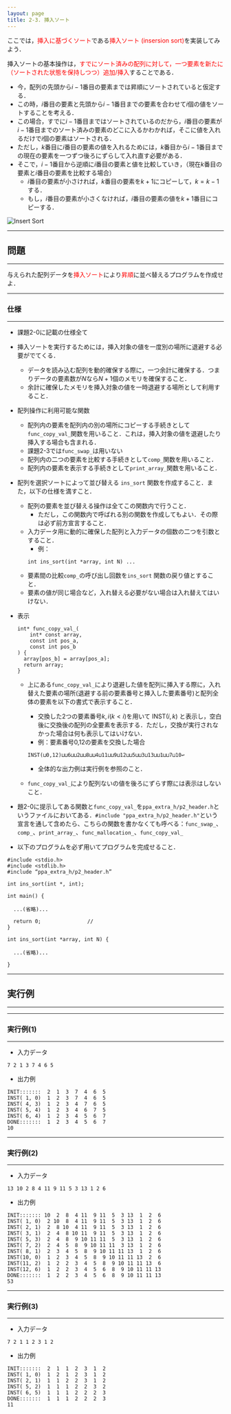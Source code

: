 ```yaml
---
layout: page
title: 2-3. 挿入ソート
---
```



ここでは，<font color="red">挿入に基づくソート</font>である<font color="red">挿入ソート (insersion sort)</font>を実装してみよう．

挿入ソートの基本操作は，<font color="red">すでにソート済みの配列に対して，一つ要素を新たに（ソートされた状態を保持しつつ）追加/挿入</font>することである．

- 今，配列の先頭から$i-1$番目の要素までは昇順にソートされていると仮定する．
- この時，$i$番目の要素と先頭から$i-1$番目までの要素を合わせて$i$個の値をソートすることを考える．
- この場合，すでに$i-1$番目まではソートされているのだから，$i$番目の要素が$i-1$番目までのソート済みの要素のどこに入るかわかれば，そこに値を入れるだけで$i$個の要素はソートされる．
- ただし，$k$番目に$i$番目の要素の値を入れるためには，$k$番目から$i-1$番目までの現在の要素を一つずつ後ろにずらして入れ直す必要がある．
- そこで，$i-1$番目から逆順に$i$番目の要素と値を比較していき，（現在$k$番目の要素と$i$番目の要素を比較する場合）
  - $i$番目の要素が小さければ，$k$番目の要素を$k+1$にコピーして，$k=k-1$する．
  - もし，$i$番目の要素が小さくなければ，$i$番目の要素の値を$k+1$番目にコピーする．

![Insert Sort](https://i.imgur.com/NECQzAd.png)

---
## 問題
---
与えられた配列データを<font color="red">挿入ソート</font>により<font color="red">昇順</font>に並べ替えるプログラムを作成せよ．

---
### 仕様
---

- 課題2-0に記載の仕様全て

- 挿入ソートを実行するためには，挿入対象の値を一度別の場所に退避する必要がでてくる．
  - データを読み込む配列を動的確保する際に，一つ余計に確保する．つまりデータの要素数が$N$なら$N+1$個のメモリを確保すること．
  - 余計に確保したメモリを挿入対象の値を一時退避する場所として利用すること．

- 配列操作に利用可能な関数
  - 配列内の要素を配列内の別の場所にコピーする手続きとして`func_copy_val_`関数を用いること．これは，挿入対象の値を退避したり挿入する場合も含まれる．
  - 課題2-3では`func_swap_`は用いない
  - 配列内の二つの要素を比較する手続きとして`comp_`関数を用いること．
  - 配列内の要素を表示する手続きとして`print_array_`関数を用いること．
 
- 配列を選択ソートによって並び替える `ins_sort` 関数を作成すること．また，以下の仕様を満すこと．
  - 配列の要素を並び替える操作は全てこの関数内で行うこと．
    - ただし，この関数内で呼ばれる別の関数を作成してもよい．その際は必ず前方宣言すること．
  - 入力データ用に動的に確保した配列と入力データの個数の二つを引数とすること．
    - 例：
    ```
    int ins_sort(int *array, int N) ...
    ```
  - 要素間の比較`comp_`の呼び出し回数を`ins_sort` 関数の戻り値とすること．
  - 要素の値が同じ場合など，入れ替える必要がない場合は入れ替えてはいけない．

- 表示
  ```
  int* func_copy_val_(
      int* const array,
      const int pos_a,
      const int pos_b
  ) {
    array[pos_b] = array[pos_a];
    return array;
  }
  ```
  - 上にある`func_copy_val_`により退避した値を配列に挿入する際に，入れ替えた要素の場所(退避する前の要素番号と挿入した要素番号)と配列全体の要素を以下の書式で表示すること．
    - 交換した2つの要素番号$k,i(k<i)$を用いて INST$(i,k)$ と表示し，空白後に交換後の配列の全要素を表示する．ただし，交換が実行されなかった場合は何も表示してはいけない．
  	- 例：要素番号0,12の要素を交換した場合
    ```
    INST(⊔0,12)⊔⊔6⊔⊔2⊔⊔8⊔⊔4⊔11⊔⊔9⊔12⊔⊔5⊔⊔3⊔13⊔⊔1⊔⊔7⊔10↩︎
    ```
    
    - 全体的な出力例は実行例を参照のこと．
  - `func_copy_val_`により配列ないの値を後ろにずらす際には表示はしないこと．

- 題2-0に提示してある関数と`func_copy_val_`を`ppa_extra_h/p2_header.h`というファイルにおいてある．`#include "ppa_extra_h/p2_header.h"`という宣言を通して含めたら、こちらの関数を書かなくても呼べる：`func_swap_`、`comp_`、`print_array_`、`func_mallocation_`、`func_copy_val_`

- 以下のプログラムを必ず用いてプログラムを完成せること．

```
#include <stdio.h>
#include <stdlib.h>
#include “ppa_extra_h/p2_header.h”

int ins_sort(int *, int);

int main() {

  ...(省略)...

  return 0;               //
}

int ins_sort(int *array, int N) {

  ...(省略)...

}
```



---
## 実行例
---
---
### 実行例(1)
---
- 入力データ
```
7 2 1 3 7 4 6 5
```
- 出力例
```
INIT:::::::  2  1  3  7  4  6  5
INST( 1, 0)  1  2  3  7  4  6  5
INST( 4, 3)  1  2  3  4  7  6  5
INST( 5, 4)  1  2  3  4  6  7  5
INST( 6, 4)  1  2  3  4  5  6  7
DONE:::::::  1  2  3  4  5  6  7
10
```


---
### 実行例(2)
---
- 入力データ
```
13 10 2 8 4 11 9 11 5 3 13 1 2 6
```
- 出力例
```
INIT::::::: 10  2  8  4 11  9 11  5  3 13  1  2  6
INST( 1, 0)  2 10  8  4 11  9 11  5  3 13  1  2  6
INST( 2, 1)  2  8 10  4 11  9 11  5  3 13  1  2  6
INST( 3, 1)  2  4  8 10 11  9 11  5  3 13  1  2  6
INST( 5, 3)  2  4  8  9 10 11 11  5  3 13  1  2  6
INST( 7, 2)  2  4  5  8  9 10 11 11  3 13  1  2  6
INST( 8, 1)  2  3  4  5  8  9 10 11 11 13  1  2  6
INST(10, 0)  1  2  3  4  5  8  9 10 11 11 13  2  6
INST(11, 2)  1  2  2  3  4  5  8  9 10 11 11 13  6
INST(12, 6)  1  2  2  3  4  5  6  8  9 10 11 11 13
DONE:::::::  1  2  2  3  4  5  6  8  9 10 11 11 13
53
```


---
### 実行例(3)
---
- 入力データ
```
7 2 1 1 2 3 1 2
```
- 出力例
```
INIT:::::::  2  1  1  2  3  1  2
INST( 1, 0)  1  2  1  2  3  1  2
INST( 2, 1)  1  1  2  2  3  1  2
INST( 5, 2)  1  1  1  2  2  3  2
INST( 6, 5)  1  1  1  2  2  2  3
DONE:::::::  1  1  1  2  2  2  3
11
```
